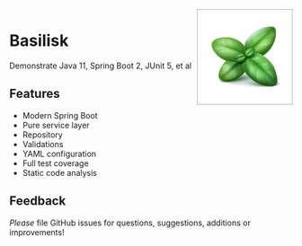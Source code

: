 <img src="basil-lips.jpg" alt="Image of basil" align="right"/>

# Basilisk

Demonstrate Java 11, Spring Boot 2, JUnit 5, et al

## Features

* Modern Spring Boot
* Pure service layer
* Repository
* Validations
* YAML configuration
* Full test coverage
* Static code analysis

## Feedback

_Please_ file GitHub issues for questions, suggestions, additions or 
improvements! 
